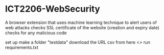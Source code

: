 # ICT2206-WebSecurity
A browser extension that uses machine learning technique to alert users of web attacks
checks SSL certificate of the website (creation and expiry date)
checks for any malicious code


set up
make a folder "testdata"
download the URL csv from here <<link>>
run requirements.txt
